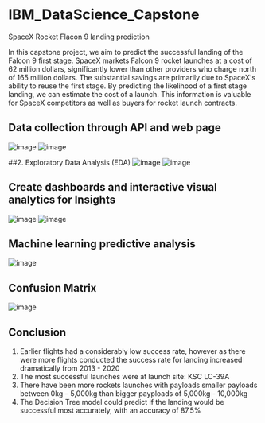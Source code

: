 # IBM_DataScience_Capstone
SpaceX Rocket Flacon 9 landing prediction

In this capstone project, we aim to predict the successful landing of the Falcon 9 first stage. SpaceX markets Falcon 9 rocket launches at a cost of 62 million dollars, significantly lower than other providers who charge north of 165 million dollars. The substantial savings are primarily due to SpaceX's ability to reuse the first stage. By predicting the likelihood of a first stage landing, we can estimate the cost of a launch. This information is valuable for SpaceX competitors as well as buyers for rocket launch contracts.


## Data collection through API and web page
![image](https://github.com/user-attachments/assets/232b52fc-dd68-450b-a99a-7cfcb550aa72)
![image](https://github.com/user-attachments/assets/412525e4-13f1-468c-83ca-47738c748deb)
   
##2. Exploratory Data Analysis (EDA)
![image](https://github.com/user-attachments/assets/a712522c-bca9-43d5-af1a-69c072c06eb3)
![image](https://github.com/user-attachments/assets/e8927919-a5ae-4d9b-91da-a285a69891a1)

   
## Create dashboards and interactive visual analytics for Insights
![image](https://github.com/user-attachments/assets/b0e245aa-0169-4f5d-8a0a-2564a7624146)
![image](https://github.com/user-attachments/assets/46be37b6-03dd-48e0-8f47-bd568533d6b2)


## Machine learning predictive analysis

![image](https://github.com/user-attachments/assets/a0b8e4e7-b609-4e9f-8871-712576b67a84)

## Confusion Matrix

![image](https://github.com/user-attachments/assets/bdbc1aac-a053-4202-8634-c0c945fe96c3)


## Conclusion 
1. Earlier flights had a considerably low success rate, however as there were more flights conducted the success rate for landing increased dramatically from 2013 - 2020
2. The most successful launches were at launch site: KSC LC-39A
3. There have been more rockets launches with payloads smaller payloads between 0kg – 5,000kg than bigger payploads of 5,000kg - 10,000kg
4. The Decision Tree model could predict if the landing would be successful most accurately, with an accuracy of 87.5%

